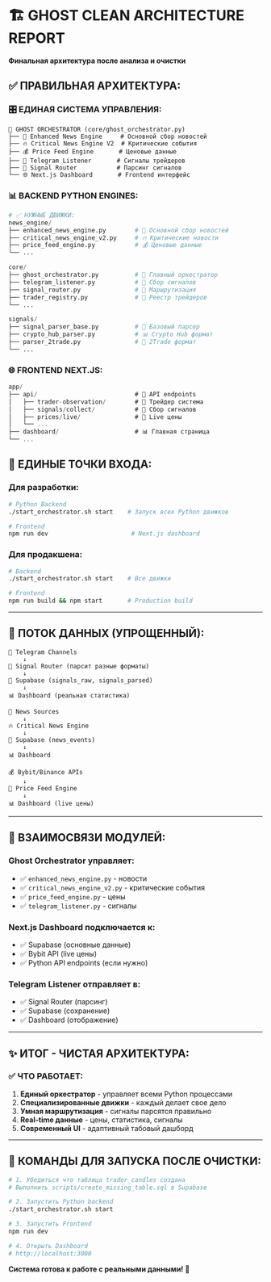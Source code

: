 # 🏗️ GHOST CLEAN ARCHITECTURE REPORT
**Финальная архитектура после анализа и очистки**



## ✅ **ПРАВИЛЬНАЯ АРХИТЕКТУРА:**

### 🎛️ **ЕДИНАЯ СИСТЕМА УПРАВЛЕНИЯ:**
```
🧠 GHOST ORCHESTRATOR (core/ghost_orchestrator.py)
├── 📰 Enhanced News Engine     # Основной сбор новостей
├── 🔥 Critical News Engine V2  # Критические события
├── 💰 Price Feed Engine       # Ценовые данные
├── 📱 Telegram Listener       # Сигналы трейдеров
├── 🔀 Signal Router           # Парсинг сигналов
└── 🌐 Next.js Dashboard       # Frontend интерфейс
```

### 📊 **BACKEND PYTHON ENGINES:**
```python
# ✅ НУЖНЫЕ ДВИЖКИ:
news_engine/
├── enhanced_news_engine.py        # 📰 Основной сбор новостей
├── critical_news_engine_v2.py     # 🔥 Критические новости
├── price_feed_engine.py           # 💰 Ценовые данные
└── ...

core/
├── ghost_orchestrator.py          # 🧠 Главный оркестратор
├── telegram_listener.py           # 📱 Сбор сигналов
├── signal_router.py               # 🔀 Маршрутизация
├── trader_registry.py             # 👥 Реестр трейдеров
└── ...

signals/
├── signal_parser_base.py          # 📝 Базовый парсер
├── crypto_hub_parser.py           # 📊 Crypto Hub формат
├── parser_2trade.py               # 🎯 2Trade формат
└── ...
```

### 🌐 **FRONTEND NEXT.JS:**
```typescript
app/
├── api/                           # 🔌 API endpoints
│   ├── trader-observation/        # 👥 Трейдер система
│   ├── signals/collect/           # 📡 Сбор сигналов
│   ├── prices/live/               # 💱 Live цены
│   └── ...
├── dashboard/                     # 📊 Главная страница
└── ...
```


## 🚀 **ЕДИНЫЕ ТОЧКИ ВХОДА:**

### **Для разработки:**
```bash
# Python Backend
./start_orchestrator.sh start    # Запуск всех Python движков

# Frontend  
npm run dev                       # Next.js dashboard
```

### **Для продакшена:**
```bash
# Backend
./start_orchestrator.sh start    # Все движки

# Frontend
npm run build && npm start       # Production build
```

---

## 🔄 **ПОТОК ДАННЫХ (УПРОЩЕННЫЙ):**

```
📱 Telegram Channels
    ↓
🔀 Signal Router (парсит разные форматы)
    ↓
💾 Supabase (signals_raw, signals_parsed)
    ↓
📊 Dashboard (реальная статистика)

📰 News Sources  
    ↓
🔥 Critical News Engine
    ↓
💾 Supabase (news_events)
    ↓
📊 Dashboard

💰 Bybit/Binance APIs
    ↓
💱 Price Feed Engine
    ↓
📊 Dashboard (live цены)
```

---

## 🎯 **ВЗАИМОСВЯЗИ МОДУЛЕЙ:**

### **Ghost Orchestrator управляет:**
- ✅ `enhanced_news_engine.py` - новости
- ✅ `critical_news_engine_v2.py` - критические события
- ✅ `price_feed_engine.py` - цены
- ✅ `telegram_listener.py` - сигналы

### **Next.js Dashboard подключается к:**
- ✅ Supabase (основные данные)
- ✅ Bybit API (live цены)
- ✅ Python API endpoints (если нужно)

### **Telegram Listener отправляет в:**
- ✅ Signal Router (парсинг)
- ✅ Supabase (сохранение)
- ✅ Dashboard (отображение)

---

## ✨ **ИТОГ - ЧИСТАЯ АРХИТЕКТУРА:**

### ✅ **ЧТО РАБОТАЕТ:**
1. **Единый оркестратор** - управляет всеми Python процессами
2. **Специализированные движки** - каждый делает свое дело
3. **Умная маршрутизация** - сигналы парсятся правильно
4. **Real-time данные** - цены, статистика, сигналы
5. **Современный UI** - адаптивный табовый дашборд

---

## 🚀 **КОМАНДЫ ДЛЯ ЗАПУСКА ПОСЛЕ ОЧИСТКИ:**

```bash
# 1. Убедиться что таблица trader_candles создана
# Выполнить scripts/create_missing_table.sql в Supabase

# 2. Запустить Python backend
./start_orchestrator.sh start

# 3. Запустить Frontend  
npm run dev

# 4. Открыть Dashboard
# http://localhost:3000
```

**Система готова к работе с реальными данными! 🎯**

